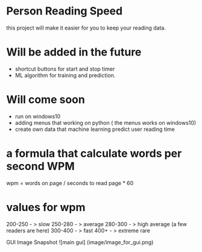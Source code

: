 # Person Reading Speed  
this project will make it easier for you to keep your reading data.

# Will be added in the future
- shortcut buttons for start and stop timer
- ML algorithm for training and prediction.


# Will come soon
- run on windows10
- adding menus that working on python ( the menus works on windows10)
- create own data that machine learning predict user reading time


# a formula that calculate words per second WPM
wpm = words on page / seconds to read page * 60 
# values for wpm 
200-250 - > slow
250-280 - > average
280-300 - > high average (a few readers are here)
300-400 - > fast
400+ - > extreme rare

GUI Image Snapshot 
![main gui] (image/image_for_gui.png)

